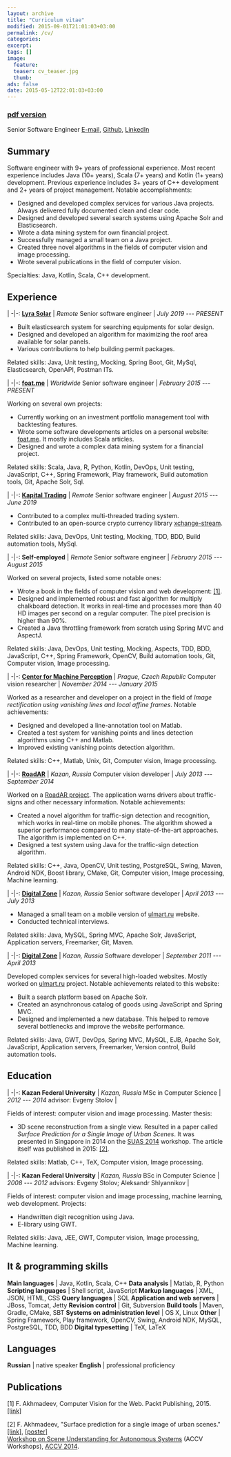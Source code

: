 ```yaml
---
layout: archive
title: "Curriculum vitae"
modified: 2015-09-01T21:01:03+03:00
permalink: /cv/
categories:
excerpt:
tags: []
image:
  feature:
  teaser: cv_teaser.jpg
  thumb:
ads: false
date: 2015-05-12T22:01:03+03:00
---
```


### [pdf version](/cv.pdf)

Senior Software Engineer
[E-mail], [Github], [LinkedIn]

## Summary
Software engineer with 9+ years of professional experience. Most recent experience includes Java (10+ years), Scala (7+ years) and Kotlin (1+ years) development. Previous experience includes 3+ years of C++ development and 2+ years of project management. Notable accomplishments:

* Designed and developed complex services for various Java projects. Always delivered fully documented clean and clear code.
* Designed and developed several search systems using Apache Solr and Elasticsearch.
* Wrote a data mining system for own financial project.
* Successfully managed a small team on a Java project.
* Created three novel algorithms in the fields of computer vision and image processing.
* Wrote several publications in the field of computer vision.

Specialties: Java, Kotlin, Scala, C++ development.

## Experience

|
-|-:
**[Lyra Solar]**         | *Remote*
Senior software engineer | *July 2019 --- PRESENT*

* Built elasticsearch system for searching equipments for solar design.
* Designed and developed an algorithm for maximizing the roof area available for solar panels.
* Various contributions to help building permit packages.

Related skills: Java, Unit testing, Mocking, Spring Boot, Git, MySql, Elasticsearch, OpenAPI, Postman ITs.

|
-|-:
**[foat.me]**            | *Worldwide*
Senior software engineer | *February 2015 --- PRESENT*

Working on several own projects:

* Currently working on an investment portfolio management tool with backtesting features.
* Wrote some software developments articles on a personal website: [foat.me](http://foat.me). It mostly includes Scala articles.
* Designed and wrote a complex data mining system for a financial project.

Related skills: Scala, Java, R, Python, Kotlin, DevOps, Unit testing, JavaScript, C++, Spring Framework, Play framework, Build automation tools, Git, Apache Solr, Sql.

|
-|-:
**[Kapital Trading]**    | *Remote*
Senior software engineer | *August 2015 --- June 2019*

* Contributed to a complex multi-threaded trading system. 
* Contributed to an open-source crypto currency library [xchange-stream](https://github.com/bitrich-info/xchange-stream).

Related skills: Java, DevOps, Unit testing, Mocking, TDD, BDD, Build automation tools, MySql.

|
-|-:
**Self-employed**        | *Remote*
Senior software engineer | *February 2015 --- August 2015*

Worked on several projects, listed some notable ones:

* Wrote a book in the fields of computer vision and web development: [[1]](#publications).
* Designed and implemented robust and fast algorithm for multiply chalkboard detection. It works in real-time and processes more than 40 HD images per second on a regular computer. The pixel precision is higher than 90%.
* Created a Java throttling framework from scratch using Spring MVC and AspectJ.

Related skills: Java, DevOps, Unit testing, Mocking, Aspects, TDD, BDD, JavaScript, C++, Spring Framework, OpenCV, Build automation tools, Git, Computer vision, Image processing.

|
-|-:
**[Center for Machine Perception]** | *Prague, Czech Republic*
Computer vision researcher          | *November 2014 --- January 2015*

Worked as a researcher and developer on a project in the field of *Image rectification using vanishing lines and local affine frames*. Notable achievements:

* Designed and developed a line-annotation tool on Matlab.
* Created a test system for vanishing points and lines detection algorithms using C++ and Matlab.
* Improved existing vanishing points detection algorithm.

Related skills: C++, Matlab, Unix, Git, Computer vision, Image processing.

|
-|-:
**[RoadAR]**              | *Kazan, Russia*
Computer vision developer | *July 2013 --- September 2014*

Worked on a [RoadAR project](https://play.google.com/store/apps/details?id=ru.roadar.android). The application warns drivers about traffic-signs and other necessary information. Notable achievements:

* Created a novel algorithm for traffic-sign detection and recognition, which works in real-time on mobile phones. The algorithm showed a superior performance compared to many state-of-the-art approaches. The algorithm is implemented on C++.
* Designed a test system using Java for the traffic-sign detection algorithm.

Related skills: C++, Java, OpenCV, Unit testing, PostgreSQL, Swing, Maven, Android NDK, Boost library, CMake, Git, Computer vision, Image processing, Machine learning.

|
-|-:
**[Digital Zone]**        | *Kazan, Russia*
Senior software developer | *April 2013 --- July 2013*

* Managed a small team on a mobile version of [ulmart.ru](https://ulmart.ru) website.
* Conducted technical interviews.
      
Related skills: Java, MySQL, Spring MVC, Apache Solr, JavaScript, Application servers, Freemarker, Git, Maven.

|
-|-:
**[Digital Zone]** | *Kazan, Russia*
Software developer | *September 2011 --- April 2013*

Developed complex services for several high-loaded websites. Mostly worked on [ulmart.ru](https://www.ulmart.ru) project. Notable achievements related to this website:
          
* Built a search platform based on Apache Solr.
* Created an asynchronous catalog of goods using JavaScript and Spring MVC.
* Designed and implemented a new database. This helped to remove several bottlenecks and improve the website performance.

Related skills: Java, GWT, DevOps, Spring MVC, MySQL, EJB, Apache Solr, JavaScript, Application servers, Freemarker, Version control, Build automation tools.

## Education

|
-|-:
**Kazan Federal University** | *Kazan, Russia*
MSc in Computer Science      | *2012 --- 2014*
advisor: Evgeny Stolov       |

Fields of interest: computer vision and image processing. Master thesis:
      
* 3D scene reconstruction from a single view. Resulted in a paper called *Surface Prediction for a Single Image of Urban Scenes*. It was presented in Singapore in 2014 on the [SUAS 2014](http://www.cvc.uab.es/adas/suas2014/) workshop. The article itself was published in 2015: [[2]](#publications).
      
Related skills: Matlab, C++, TeX, Computer vision, Image processing.

|
-|-:
**Kazan Federal University**                          | *Kazan, Russia*
BSc in Computer Science                               | *2008 --- 2012*
advisors: Evgeny Stolov; Aleksandr Shlyannikov       |
  
Fields of interest: computer vision and image processing, machine learning, web development. Projects: 

* Handwritten digit recognition using Java.
* E-library using GWT.

Related skills: Java, JEE, GWT, Computer vision, Image processing, Machine learning.

## It & programming skills

**Main languages**                  | Java, Kotlin, Scala, C++
**Data analysis**                   | Matlab, R, Python
**Scripting languages**             | Shell script, JavaScript
**Markup languages**                | XML, JSON, HTML, CSS
**Query languages**                 | SQL
**Application and web servers**     | JBoss, Tomcat, Jetty
**Revision control**                | Git, Subversion
**Build tools**                     | Maven, Gradle, CMake, SBT
**Systems on administration level** | OS X, Linux
**Other**                           | Spring Framework, Play framework, OpenCV, Swing, Android NDK, MySQL, PostgreSQL, TDD, BDD
**Digital typesetting**             | TeX, LaTeX

## Languages

**Russian** | native speaker
**English** | professional proficiency

## Publications
[1] F. Akhmadeev, Computer Vision for the Web. Packt Publishing, 2015. [[link]](https://www.packtpub.com/web-development/computer-vision-web)

[2] F. Akhmadeev, "Surface prediction for a single image of urban scenes." [[link]](http://dx.doi.org/10.1007/978-3-319-16628-5_27), [[poster]](/content/surface-prediction/poster.pdf)  
[Workshop on Scene Understanding for Autonomous Systems](http://www.cvc.uab.es/adas/suas2014/) (ACCV Workshops), [ACCV 2014](http://www.accv2014.org).

[E-mail]: mailto:foat.akhmadeev@gmail.com
[Github]: https://github.com/foat
[LinkedIn]: https://linkedin.com/in/akhmadeevfoat

[foat.me]: http://foat.me
[Lyra Solar]: https://lyrasolar.com
[Kapital Trading]: https://www.kapitaltrading.com
[Center for Machine Perception]: http://cmp.felk.cvut.cz
[RoadAR]: http://roadar.ru
[Digital Zone]: http://dz.ru
